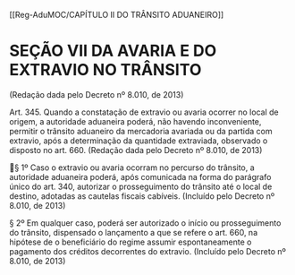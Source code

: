 [[Reg-AduMOC/CAPÍTULO II DO TRÂNSITO ADUANEIRO]]

# SEÇÃO VII DA AVARIA E DO EXTRAVIO NO TRÂNSITO

(Redação dada pelo Decreto nº 8.010, de 2013)

Art. 345. Quando a constatação de extravio ou avaria ocorrer
no local de origem, a autoridade aduaneira poderá, não
havendo inconveniente, permitir o trânsito aduaneiro da
mercadoria avariada ou da partida com extravio, após a
determinação da quantidade extraviada, observado o
disposto no art. 660. (Redação dada pelo Decreto nº 8.010,
de 2013)

§ 1º Caso o extravio ou avaria ocorram no percurso do
trânsito, a autoridade aduaneira poderá, após comunicada
na forma do parágrafo único do art. 340, autorizar o
prosseguimento do trânsito até o local de destino, adotadas
as cautelas fiscais cabíveis. (Incluído pelo Decreto nº 8.010,
de 2013)

§ 2º Em qualquer caso, poderá ser autorizado o início ou
prosseguimento do trânsito, dispensado o lançamento a que
se refere o art. 660, na hipótese de o beneficiário do regime
assumir espontaneamente o pagamento dos créditos
decorrentes do extravio. (Incluído pelo Decreto nº 8.010, de
2013)